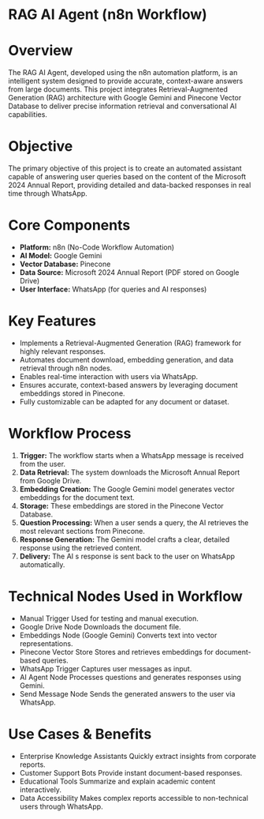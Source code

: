 # ﻿**RAG AI Agent (n8n Workflow)**

# **Overview**

The RAG AI Agent, developed using the n8n automation platform, is an intelligent system designed to provide accurate, context-aware answers from large documents. This project integrates Retrieval-Augmented Generation (RAG) architecture with Google Gemini and Pinecone Vector Database to deliver precise information retrieval and conversational AI capabilities.


# **Objective**

The  primary  objective  of  this  project  is  to  create  an  automated  assistant  capable  of answering  user  queries  based  on  the  content  of  the  Microsoft  2024  Annual  Report, providing detailed and data-backed responses in real time through WhatsApp.

# **Core Components**

- **Platform:** n8n (No-Code Workflow Automation)
- **AI Model:** Google Gemini 
- **Vector Database:** Pinecone
- **Data Source:** Microsoft 2024 Annual Report (PDF stored on Google Drive)
- **User Interface:** WhatsApp (for queries and AI responses)


# **Key Features**

- Implements  a  Retrieval-Augmented  Generation  (RAG)  framework  for  highly  relevant responses.
- Automates document download, embedding generation, and data retrieval through n8n nodes.
- Enables real-time interaction with users via WhatsApp.
- Ensures accurate, context-based answers by leveraging document embeddings stored in Pinecone.
- Fully customizable   can be adapted for any document or dataset.

# **Workflow Process**

1. **Trigger:** The workflow starts when a WhatsApp message is received from the user.
1. **Data Retrieval:** The system downloads the Microsoft Annual Report from Google Drive.
1. **Embedding Creation:** The Google Gemini model generates vector embeddings for the document text.
1. **Storage:** These embeddings are stored in the Pinecone Vector Database.
1. **Question Processing:** When a user sends a query, the AI retrieves the most relevant sections from Pinecone.
6. **Response Generation:** The Gemini model crafts a clear, detailed response using the retrieved content.
6. **Delivery:** The AI s response is sent back to the user on WhatsApp automatically.

# **Technical Nodes Used in Workflow**

- Manual Trigger   Used for testing and manual execution.
- Google Drive Node   Downloads the document file.
- Embeddings Node (Google Gemini)   Converts text into vector representations.
- Pinecone Vector Store   Stores and retrieves embeddings for document-based queries.
- WhatsApp Trigger   Captures user messages as input.
- AI Agent Node   Processes questions and generates responses using Gemini.
- Send Message Node   Sends the generated answers to the user via WhatsApp.

# **Use Cases & Benefits**

- Enterprise Knowledge Assistants   Quickly extract insights from corporate reports.
- Customer Support Bots   Provide instant document-based responses.
- Educational Tools   Summarize and explain academic content interactively.
- Data Accessibility   Makes complex reports accessible to non-technical users through WhatsApp.







